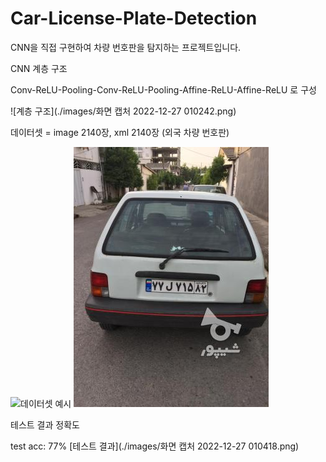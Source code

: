 # Car-License-Plate-Detection

CNN을 직접 구현하여 차량 번호판을 탐지하는 프로젝트입니다.

CNN 계층 구조

Conv-ReLU-Pooling-Conv-ReLU-Pooling-Affine-ReLU-Affine-ReLU 로 구성

![계층 구조](./images/화면 캡처 2022-12-27 010242.png)

데이터셋 = image 2140장, xml 2140장 (외국 차량 번호판)

![데이터셋 예시](./images/41de2ad0-3785-488e-9f1f-75b76f446cc7___Maruti-Alto-K10-Photos-2.jpg)
![데이터셋 예시](./images/263.jpg)

테스트 결과 정확도

test acc: 77%
[테스트 결과](./images/화면 캡처 2022-12-27 010418.png)
